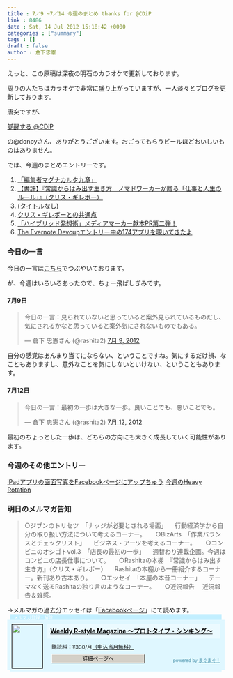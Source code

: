 ```yaml
---
title : 7／9 ~7／14 今週のまとめ thanks for @CDiP
link : 8486
date : Sat, 14 Jul 2012 15:18:42 +0000
categories : ["summary"]
tags : []
draft : false
author : 倉下忠憲
---
```


えっと、この原稿は深夜の明石のカラオケで更新しております。

周りの人たちはカラオケで非常に盛り上がっていますが、一人淡々とブログを更新しております。

唐突ですが、

<a href="http://www.donpy.net/">覚醒する @CDiP</a><br />

の@donpyさん、ありがとうございます。おごってもらうビールほどおいしいものはありません。

では、今週のまとめエントリーです。

<ol>
<li><a href="https://rashita.net/blog/?p=8447">「編集者マグナカルタ九章」</a></li>
<li><a href="https://rashita.net/blog/?p=8453">【書評】『常識からはみ出す生き方　ノマドワーカーが贈る「仕事と人生のルール」』（クリス・ギレボー）</a></li>
<li><a href="https://rashita.net/blog/?p=8470">(タイトルなし)</a></li>
<li><a href="https://rashita.net/blog/?p=8472">クリス・ギレボーとの共通点</a></li>
<li><a href="https://rashita.net/blog/?p=8476">「ハイブリッド発想術」メディアマーカー献本PR第二弾！</a></li>
<li><a href="https://rashita.net/blog/?p=8481">The Evernote Devcupエントリー中の174アプリを覗いてきたよ</a></li>
</ol>
<h3>今日の一言</h3>
今日の一言は<a href="http://twitter.com/rashita2 ">こちら</a>でつぶやいております。

が、今週はいろいろあったので、ちょー飛ばしぎみです。
 
 <h4>7月9日</h4>
<blockquote class="twitter-tweet" lang="ja"><p>今日の一言：見られていないと思っていると案外見られているものだし、気にされるかなと思っていると案外気にされないものでもある。</p>&mdash; 倉下 忠憲さん (@rashita2) <a href="https://twitter.com/rashita2/status/222126391901159424" data-datetime="2012-07-09T00:33:53+00:00">7月 9, 2012</a></blockquote>
<script src="//platform.twitter.com/widgets.js" charset="utf-8"></script>
自分の感覚はあんまり当てにならない、ということですね。気にするだけ損、なこともありますし、意外なことを気にしないといけない、ということもあります。
<h4>7月12日</h4>
<blockquote class="twitter-tweet" lang="ja"><p>今日の一言：最初の一歩は大きな一歩。良いことでも、悪いことでも。</p>&mdash; 倉下 忠憲さん (@rashita2) <a href="https://twitter.com/rashita2/status/223352961697464320" data-datetime="2012-07-12T09:47:50+00:00">7月 12, 2012</a></blockquote>
<script src="//platform.twitter.com/widgets.js" charset="utf-8"></script>
最初のちょっとした一歩は、どちらの方向にも大きく成長していく可能性があります。

<h3>今週のその他エントリー</h3>
<a href="http://rashita.hatenablog.com/entry/2012/07/09/195756">iPadアプリの画面写真をFacebookページにアップちゅう</a>
<a href="http://rashita.hatenablog.com/entry/2012/07/14/122840">今週のHeavy Rotation</a>

<h3>明日のメルマガ告知</h3>
<blockquote>
○ジブンのトリセツ　「ナッジが必要とされる場面」
　行動経済学から自分の取り扱い方法について考えるコーナー。
　
○BizArts　「作業バランスとチェックリスト」
　ビジネス・アーツを考えるコーナー。
　
○コンビニのオシゴトvol.3　「店長の最初の一歩」
　週替わり連載企画。今週はコンビニの店長仕事について。
　
○Rashitaの本棚　『常識からはみ出す生き方』（クリス・ギレボー）
　Rashitaの本棚から一冊紹介するコーナー。新刊あり古本あり。
　
○エッセイ　「本屋の本音コーナー」
　テーマなく送るRashitaの独り言のようなコーナー。
　
○近況報告
　近況報告＆雑感。
</blockquote>
→メルマガの過去分エッセイは「<a href="http://www.facebook.com/home.php#!/rashitaportal">Facebookページ</a>」にて読めます。

<div style="width:500px;margin-bottom:20px;">
<div style="height:13px;background:url(http://img.mag2.com/mag2/common/publ/pub-form/wide_b_left_top.gif) no-repeat left top;"><div style="height:13px;background:url(http://img.mag2.com/mag2/common/publ/pub-form/wide_b_right_top.gif) no-repeat right top;"><div style="margin:0 7px;padding-left:8px; height:13px; color:#fff; background:#c2efff url(http://img.mag2.com/mag2/common/publ/pub-form/wide_b_tit.gif) no-repeat left top; font-size:10px;">メルマガ登録・解除</div></div></div>
<div style="padding:10px 0;background:#dff7ff url(http://img.mag2.com/mag2/common/publ/pub-form/wide_b_bg.gif) repeat-x;font-size:12px;"><a href="http://www.mag2.com/m/0001185133.html" style="border:none;"><img src="http://www.mag2.com/images/MagazineCover/0001185133c.png" width="70" height="100" style="margin:0 10px; position:absolute; border:#000 1px solid;" /></a>
<div style="margin:0 10px 0 92px; position:relative; height:95px;">
<div style="padding:8px 7px; background-color: #ebfaff; font-weight:bold; font-size:14px; line-height:1.2;"><a href="http://www.mag2.com/m/0001185133.html" style="color:#000;">Weekly R-style Magazine ～プロトタイプ・シンキング～ </a></div>
<div style="padding:10px 0 0 10px;">購読料：&yen;330/月<a href="http://www.mag2.com/read/charge.html" style="color:#000;">（申込当月無料）</a></div><div style="margin:10px 0 0 10px; height:20px;position:relative;"><a href="http://www.mag2.com/m/0001185133.html" style="color:#000;text-decoration:none;"><span style="padding:2px 70px;border:#404040 1px solid;border-top-color:#fff;border-left-color:#fff;background-color:#d4d0c8;text-align:center;">詳細ページへ</span></a><span style="position:absolute; right:0; bottom:0; color:#3f8ba5; font-size:10px;">powered by <a href="http://www.mag2.com/" target="_blank" style="color:#3f8ba5;">まぐまぐ！</a></span></div></div>
</div>
<div style="height:4px;background:url(http://img.mag2.com/mag2/common/publ/pub-form/wide_b_left_bot.gif) no-repeat left top;"><div style="background:url(http://img.mag2.com/mag2/common/publ/pub-form/wide_b_right_bot.gif) no-repeat right top;"><div style="margin:0 7px;padding-left:8px; height:4px; background-color:#dff7ff; font-size:1px;">&nbsp;</div></div></div>
</div>
